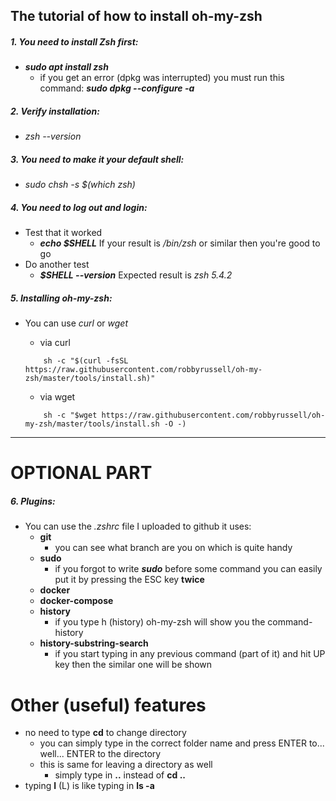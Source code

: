 The tutorial of how to install oh-my-zsh
---

##### 1. You need to install **Zsh** first:
- **_sudo apt install zsh_**
    - if you get an error (dpkg was interrupted) you must run this command:
    **_sudo dpkg --configure -a_**
##### 2. Verify installation:
- _zsh --version_
##### 3. You need to make it your default shell:
- _sudo chsh -s $(which zsh)_
##### 4. You need to log out and login:
- Test that it worked
    - **_echo $SHELL_**
    If your result is _/bin/zsh_ or similar then you're good to go
- Do another test
    - **_$SHELL --version_**
    Expected result is _zsh 5.4.2_
##### 5. Installing oh-my-zsh:
- You can use _curl_ or _wget_
    - via curl
    ```
        sh -c "$(curl -fsSL https://raw.githubusercontent.com/robbyrussell/oh-my-zsh/master/tools/install.sh)"
    ```

    - via wget
    ```
        sh -c "$wget https://raw.githubusercontent.com/robbyrussell/oh-my-zsh/master/tools/install.sh -O -)
    ```
-----

# OPTIONAL PART
##### 6. Plugins:
- You can use the _.zshrc_ file I uploaded to github
it uses:
    - **git**
        - you can see what branch are you on which is quite handy
    - **sudo**
        - if you forgot to write **_sudo_** before some command you can easily put it by pressing the ESC key **twice**
    - **docker**
    - **docker-compose**
    - **history**
        - if you type h (history) oh-my-zsh will show you the command-history
    - **history-substring-search**
        - if you start typing in any previous command (part of it) and hit UP key then the similar one will be shown

# Other (useful) features
- no need to type **cd** to change directory
    - you can simply type in the correct folder name and press ENTER to... well... ENTER to the directory
    - this is same for leaving a directory as well
        - simply type in **..** instead of **cd ..**
- typing **l** (L) is like typing in  **ls -a**




